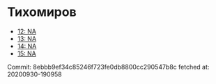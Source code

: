 # Тихомиров
- [12: NA](12.md)
- [13: NA](13.md)
- [14: NA](14.md)
- [15: NA](15.md)

Commit: 8ebbb9ef34c85246f723fe0db8800cc290547b8c
 fetched at: 20200930-190958
